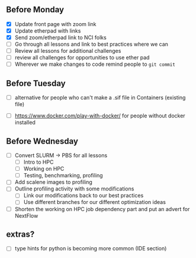 ## Before Monday
- [x] Update front page with zoom link
- [x] Update etherpad with links
- [x] Send zoom/etherpad link to NCI folks
- [ ] Go through all lessons and link to best practices where we can
- [ ] Review all lessons for additional challenges
- [ ] review all challenges for opportunities to use ether pad
- [ ] Wherever we make changes to code remind people to `git commit`

## Before Tuesday
- [ ] alternative for people who can't make a .sif file in Containers (existing file)
- [ ] https://www.docker.com/play-with-docker/ for people without docker installed



## Before Wednesday

- [ ] Convert SLURM -> PBS for all lessons
  - [ ] Intro to HPC
  - [ ] Working on HPC
  - [ ] Testing, benchmarking, profiling
- [ ] Add scalene images to profiling
- [ ] Outline profiling activity with some modifications
  - [ ] Link our modifications back to our best practices
  - [ ] Use different branches for our different optimization ideas
- [ ] Shorten the working on HPC job dependency part and put an advert for NextFlow

## extras?
- [ ] type hints for python is becoming more common (IDE section)